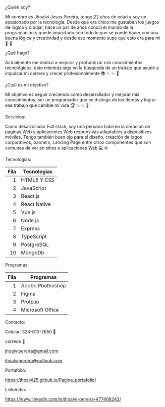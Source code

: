 ¿Quién soy?

Mi nombre es Jhoalvi Jesus Pereira, tengo 22 años de edad y soy un apasionado por la tecnología. Desde que era chico me gustaban los juegos de lógica y dibujar, hace un par de años conocí el mundo de la programación y quede impactado con todo lo que se puede hacer con una buena lógica y creatividad y desde ese momento supe que esto era para mi 👦 👊

¿Qué hago?

Actualmente me dedico a mejorar y profundizar mis conocimientos tecnológicos, esto mientras sigo en la búsqueda de un trabajo que ayude a impulsar mi carrera y crecer profesionalmente 📚 ✨ ✨ 🌟

¿Cuál es mi objetivo?

Mi objetivo es seguir creciendo como desarrollador y mejorar mis conocimientos, ser un programador que se distinga de los demás y lograr ese trabajo que cambie mi vida 🏆 💥 💥 💼

Servicios:

Como desarrollador Full stack, soy una persona hábil en la creación de paginas Web y aplicaciones Web responsivas adaptables a dispositivos móviles, Tengo también buen ojo para el diseño, creación de logos corporativos, banners, Landing Page entre otros componentes que son comunes de ver en sitios o aplicaciones Web 💻 🌐

Tecnologías:

| Fila | Tecnologias |
|-----:|-----------|
|     1| HTML5 Y CSS|
|     2| JavaScript|
|     3| React js     |
|     4| React Native     |
|     5| Vue js     |
|     6| Node js|
|     7| Express|
|     8| TypeScript   |
|     9| PostgreSQL   |
|     10| MongoDb   |

Programas:

| Fila | Programas|
|-----:|-----------|
|     1| Adobe Phothoshop|
|     2| Figma|
|     3| Proto.io     |
|     4| Microsoft Office|

Contacto:

Celular: 324-613-2650 :iphone:

correos :email:

jhoalvipereira@gmail.com

jhoalvipereira@outlook.com

Portafolio: 

https://jhoalvi25.github.io/Pagina_portafolio/

Linkendin:

https://www.linkedin.com/in/jhoalvi-pereira-477468242/


